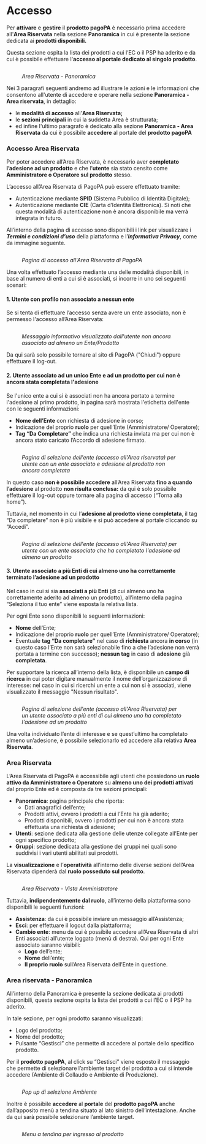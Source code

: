 # Accesso

Per **attivare** e **gestire** il **prodotto pagoPA** è necessario prima accedere all'**Area Riservata** nella sezione **Panoramica** in cui è presente la sezione dedicata ai **prodotti disponibili.**

Questa sezione ospita la lista dei prodotti a cui l’EC o il PSP ha aderito e da cui è possibile effettuare l'**accesso al portale dedicato al singolo prodotto**.

<figure><img src="../.gitbook/assets/image (3).png" alt=""><figcaption><p><em>Area Riservata - Panoramica</em></p></figcaption></figure>

Nei 3 paragrafi seguenti andremo ad illustrare le azioni e le informazioni che consentono all'utente di accedere e operare nella sezione **Panoramica - Area riservata**, in dettaglio:&#x20;

* le **modalità di accesso** all'**Area Riservata;**
* le **sezioni principali** in cui la suddetta Area è strutturata;&#x20;
* ed infine l'ultimo paragrafo è dedicato alla sezione **Panoramica - Area Riservata** da cui è possibile **accedere** al portale del **prodotto pagoPA**

### Accesso Area Riservata <a href="#h.4i7ojhp" id="h.4i7ojhp"></a>

Per poter accedere all’Area Riservata, è necessario aver **completato l’adesione ad un prodotto** e che l’**utente** sia stato censito come **Amministratore o Operatore sul prodotto** stesso.

L’accesso all’Area Riservata di PagoPA può essere effettuato tramite:

* Autenticazione mediante **SPID** (Sistema Pubblico di Identità Digitale);
* Autenticazione mediante **CIE** (Carta d’Identità Elettronica). Si noti che questa modalità di autenticazione non è ancora disponibile ma verrà integrata in futuro.

All’interno della pagina di accesso sono disponibili i link per visualizzare i _**Termini e condizioni d’uso**_ della piattaforma e l’_**Informativa Privacy**_, come da immagine seguente. &#x20;

<figure><img src="../.gitbook/assets/image (128).png" alt=""><figcaption><p><em>Pagina di accesso all'Area Riservata di PagoPA</em></p></figcaption></figure>

Una volta effettuato l’accesso mediante una delle modalità disponibili, in base al numero di enti a cui si è associati, si incorre in uno sei seguenti scenari:

#### 1. Utente con profilo non associato a nessun ente

Se si tenta di effettuare l’accesso senza avere un ente associato, non è permesso l'accesso all’Area Riservata:

<figure><img src="../.gitbook/assets/image (119).png" alt=""><figcaption><p><em>Messaggio informativo visualizzato dall'utente non ancora associato ad almeno un Ente/Prodotto</em></p></figcaption></figure>

Da qui sarà solo possibile tornare al sito di PagoPA ("Chiudi") oppure effettuare il log-out.

#### 2. Utente associato ad un unico Ente e ad un prodotto per cui non è ancora stata completata l'adesione

Se l'unico ente a cui si è associati non ha ancora portato a termine l'adesione al primo prodotto, in pagina sarà mostrata l'etichetta dell'ente con le seguenti informazioni:

* **Nome dell’Ente** con richiesta di adesione in corso;
* Indicazione del proprio **ruolo** per quell’Ente (Amministratore/ Operatore);
* **Tag “Da Completare”** che indica una richiesta inviata ma per cui non è ancora stato caricato l’Accordo di adesione firmato.

<figure><img src="../.gitbook/assets/image (110).png" alt=""><figcaption><p><em>Pagina di selezione dell'ente (accesso all'Area riservata) per utente con un ente associato e adesione al prodotto non ancora completata</em></p></figcaption></figure>

In questo caso **non è possibile accedere** all’Area Riservata **fino a quando l’adesione** al prodotto **non risulta conclusa:** da qui è solo possibile effettuare il log-out oppure tornare alla pagina di accesso (“Torna alla home”).

Tuttavia, nel momento in cui l’**adesione al prodotto viene completata**, il tag “Da completare” non è più visibile e si può accedere al portale cliccando su “Accedi”.

<figure><img src="../.gitbook/assets/image (126).png" alt=""><figcaption><p><em>Pagina di selezione dell'ente (accesso all'Area Riservata) per utente con un ente associato che ha completato l'adesione ad almeno un prodotto</em></p></figcaption></figure>

#### 3. Utente associato a più Enti di cui almeno uno ha correttamente terminato l’adesione ad un prodotto <a href="#h.3whwml4" id="h.3whwml4"></a>

Nel caso in cui si sia **associati a più Enti** (di cui almeno uno ha correttamente aderito ad almeno un prodotto), all’interno della pagina “Seleziona il tuo ente” viene esposta la relativa lista.

Per ogni Ente sono disponibili le seguenti informazioni:

* **Nome** dell’Ente;
* Indicazione del proprio **ruolo** per quell’Ente (Amministratore/ Operatore);
* Eventuale **tag “Da completare”** nel caso di **richiesta** ancora **in corso** (in questo caso l’Ente non sarà selezionabile fino a che l’adesione non verrà portata a termine con successo); **nessun tag** in caso di **adesione** già **completata**.

Per supportare la ricerca all’interno della lista, è disponibile un **campo di ricerca** in cui poter digitare manualmente il nome dell’organizzazione di interesse: nel caso in cui si ricerchi un ente a cui non si è associati, viene visualizzato il messaggio "Nessun risultato".

<figure><img src="../.gitbook/assets/image (136).png" alt=""><figcaption><p><em>Pagina di selezione dell'ente (accesso all'Area Riservata) per un utente associato a più enti di cui almeno uno ha completato l'adesione ad un prodotto</em></p></figcaption></figure>

Una volta individuato l’ente di interesse e se quest’ultimo ha completato almeno un’adesione, è possibile selezionarlo ed accedere alla relativa **Area Riservata**.

### Area Riservata <a href="#h.1y810tw" id="h.1y810tw"></a>

L’Area Riservata di PagoPA è accessibile agli utenti che possiedono un **ruolo attivo da Amministratore o Operatore** su **almeno uno dei prodotti attivati** dal proprio Ente ed è composta da tre sezioni principali:

* **Panoramica**: pagina principale che riporta:
  * Dati anagrafici dell’ente;
  * Prodotti attivi, ovvero i prodotti a cui l’Ente ha già aderito;
  * Prodotti disponibili, ovvero i prodotti per cui non è ancora stata effettuata una richiesta di adesione;
* **Utenti**: sezione dedicata alla gestione delle utenze collegate all’Ente per ogni specifico prodotto;
* **Gruppi**: sezione dedicata alla gestione dei gruppi nei quali sono suddivisi i vari utenti abilitati sui prodotti.

La **visualizzazione** e l’**operatività** all’interno delle diverse sezioni dell’Area Riservata dipenderà dal **ruolo posseduto sul prodotto**.

<figure><img src="../.gitbook/assets/image (4).png" alt=""><figcaption><p><em>Area Riservata - Vista Amministratore</em></p></figcaption></figure>

Tuttavia, **indipendentemente dal ruolo**, all’interno della piattaforma sono disponibili le seguenti funzioni:

* **Assistenza**: da cui è possibile inviare un messaggio all’Assistenza;
* **Esci**: per effettuare il logout dalla piattaforma;
* **Cambio ente**: menu da cui è possibile accedere all’Area Riservata di altri Enti associati all’utente loggato (menù di destra). Qui per ogni Ente associato saranno visibili:
  * **Logo** dell’ente;
  * **Nome** dell’ente;
  * **Il proprio ruolo** sull’Area Riservata dell’Ente in questione.

### **Area riservata - Panoramica**

All’interno della Panoramica è presente la sezione dedicata ai prodotti disponibili, questa sezione ospita la lista dei prodotti a cui l’EC o il PSP ha aderito.

In tale sezione, per ogni prodotto saranno visualizzati:&#x20;

* Logo del prodotto;
* Nome del prodotto;
* Pulsante “Gestisci” che permette di accedere al portale dello specifico prodotto.

Per il **prodotto pagoPA**, al click su “Gestisci” viene esposto il messaggio che permette di selezionare l’ambiente target del prodotto a cui si intende accedere (Ambiente di Collaudo e Ambiente di Produzione).

<figure><img src="../.gitbook/assets/image (5).png" alt=""><figcaption><p><em>Pop up di selezione Ambiente</em></p></figcaption></figure>

Inoltre è possibile **accedere** al **portale** del **prodotto pagoPA** anche dall’apposito menù a tendina situato al lato sinistro dell’intestazione. Anche da qui sarà possibile selezionare l’ambiente target.

<figure><img src="../.gitbook/assets/image.png" alt=""><figcaption><p><em>Menu a tendina per ingresso al prodotto</em></p></figcaption></figure>
